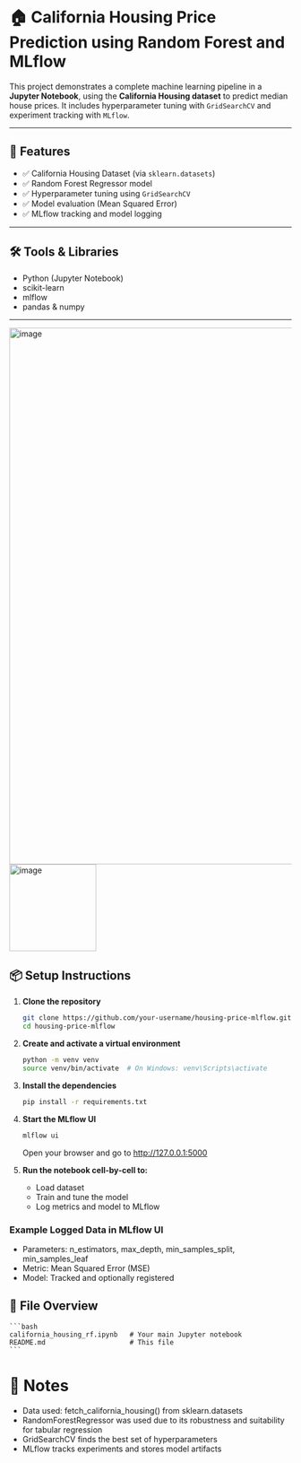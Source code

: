 # 🏠 California Housing Price Prediction using Random Forest and MLflow

This project demonstrates a complete machine learning pipeline in a **Jupyter Notebook**, using the **California Housing dataset** to predict median house prices. It includes hyperparameter tuning with `GridSearchCV` and experiment tracking with `MLflow`.

---

## 🚀 Features

- ✅ California Housing Dataset (via `sklearn.datasets`)
- ✅ Random Forest Regressor model
- ✅ Hyperparameter tuning using `GridSearchCV`
- ✅ Model evaluation (Mean Squared Error)
- ✅ MLflow tracking and model logging

---

## 🛠️ Tools & Libraries

- Python (Jupyter Notebook)
- scikit-learn
- mlflow
- pandas & numpy

---
<img width="957" alt="image" src="https://github.com/user-attachments/assets/70a8f439-a487-4d21-bb87-cbfdc7b3a9a5" />


<img width="155" alt="image" src="https://github.com/user-attachments/assets/86fa033f-a01b-4864-8a31-d8cbb76943ea" />


## 📦 Setup Instructions

1. **Clone the repository**
   ```bash
   git clone https://github.com/your-username/housing-price-mlflow.git
   cd housing-price-mlflow
    ```

2. **Create and activate a virtual environment**
    ```bash
    python -m venv venv
    source venv/bin/activate  # On Windows: venv\Scripts\activate
    ```
3. **Install the dependencies**
    ```bash
    pip install -r requirements.txt
    ```

4. **Start the MLflow UI**
    ```bash
    mlflow ui
    ```
    Open your browser and go to http://127.0.0.1:5000

5. **Run the notebook cell-by-cell to:**
    - Load dataset
    - Train and tune the model
    - Log metrics and model to MLflow


### Example Logged Data in MLflow UI

- Parameters: n_estimators, max_depth, min_samples_split, min_samples_leaf
- Metric: Mean Squared Error (MSE)
- Model: Tracked and optionally registered
    
## 📁 File Overview
    ```bash
    california_housing_rf.ipynb   # Your main Jupyter notebook
    README.md                     # This file
    ```


# 🧠 Notes
- Data used: fetch_california_housing() from sklearn.datasets
- RandomForestRegressor was used due to its robustness and suitability for tabular regression
- GridSearchCV finds the best set of hyperparameters
- MLflow tracks experiments and stores model artifacts
